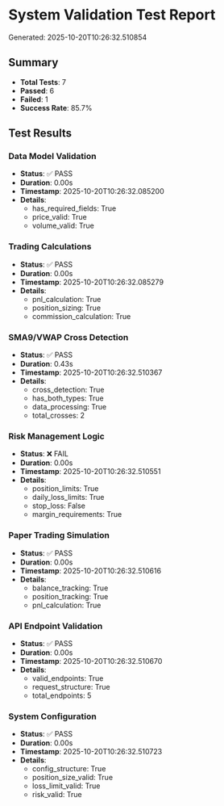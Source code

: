 # System Validation Test Report
Generated: 2025-10-20T10:26:32.510854

## Summary
- **Total Tests**: 7
- **Passed**: 6
- **Failed**: 1
- **Success Rate**: 85.7%

## Test Results

### Data Model Validation
- **Status**: ✅ PASS
- **Duration**: 0.00s
- **Timestamp**: 2025-10-20T10:26:32.085200
- **Details**:
  - has_required_fields: True
  - price_valid: True
  - volume_valid: True

### Trading Calculations
- **Status**: ✅ PASS
- **Duration**: 0.00s
- **Timestamp**: 2025-10-20T10:26:32.085279
- **Details**:
  - pnl_calculation: True
  - position_sizing: True
  - commission_calculation: True

### SMA9/VWAP Cross Detection
- **Status**: ✅ PASS
- **Duration**: 0.43s
- **Timestamp**: 2025-10-20T10:26:32.510367
- **Details**:
  - cross_detection: True
  - has_both_types: True
  - data_processing: True
  - total_crosses: 2

### Risk Management Logic
- **Status**: ❌ FAIL
- **Duration**: 0.00s
- **Timestamp**: 2025-10-20T10:26:32.510551
- **Details**:
  - position_limits: True
  - daily_loss_limits: True
  - stop_loss: False
  - margin_requirements: True

### Paper Trading Simulation
- **Status**: ✅ PASS
- **Duration**: 0.00s
- **Timestamp**: 2025-10-20T10:26:32.510616
- **Details**:
  - balance_tracking: True
  - position_tracking: True
  - pnl_calculation: True

### API Endpoint Validation
- **Status**: ✅ PASS
- **Duration**: 0.00s
- **Timestamp**: 2025-10-20T10:26:32.510670
- **Details**:
  - valid_endpoints: True
  - request_structure: True
  - total_endpoints: 5

### System Configuration
- **Status**: ✅ PASS
- **Duration**: 0.00s
- **Timestamp**: 2025-10-20T10:26:32.510723
- **Details**:
  - config_structure: True
  - position_size_valid: True
  - loss_limit_valid: True
  - risk_valid: True
